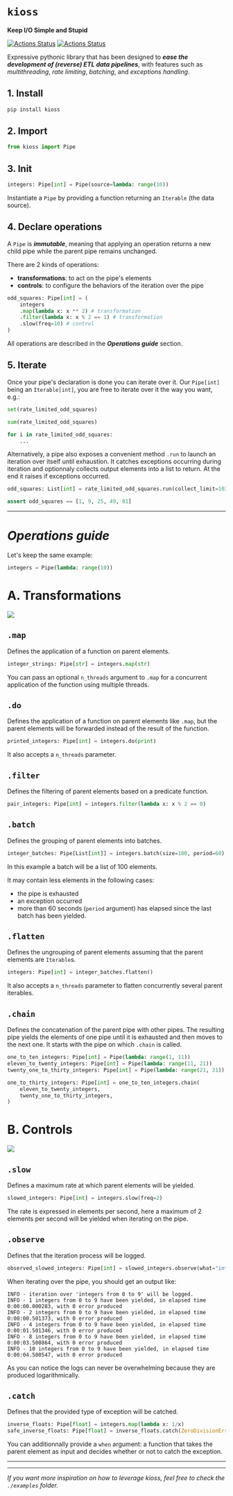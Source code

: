 # `kioss`
**Keep I/O Simple and Stupid**

[![Actions Status](https://github.com/bonnal-enzo/kioss/workflows/test/badge.svg)](https://github.com/bonnal-enzo/kioss/actions) [![Actions Status](https://github.com/bonnal-enzo/kioss/workflows/PyPI/badge.svg)](https://github.com/bonnal-enzo/kioss/actions)

Expressive pythonic library that has been designed to ***ease the development of (reverse) ETL data pipelines***, with features such as *multithreading*, *rate limiting*, *batching*, and *exceptions handling*.

## 1. Install

```bash
pip install kioss
```

## 2. Import
```python
from kioss import Pipe
```

## 3. Init

```python
integers: Pipe[int] = Pipe(source=lambda: range(10))
```

Instantiate a `Pipe` by providing a function returning an `Iterable` (the data source).

## 4. Declare operations

A `Pipe` is ***immutable***, meaning that applying an operation returns a new child pipe while the parent pipe remains unchanged.

There are 2 kinds of operations:
- **transformations**: to act on the pipe's elements
- **controls**: to configure the behaviors of the iteration over the pipe


```python
odd_squares: Pipe[int] = (
    integers
    .map(lambda x: x ** 2) # transformation
    .filter(lambda x: x % 2 == 1) # transformation
    .slow(freq=10) # control
)
```
All operations are described in the ***Operations guide*** section.

## 5. Iterate

Once your pipe's declaration is done you can iterate over it. Our `Pipe[int]` being an `Iterable[int]`, you are free to iterate over it the way you want, e.g.:
```python
set(rate_limited_odd_squares)
```
```python
sum(rate_limited_odd_squares)
```
```python
for i in rate_limited_odd_squares:
    ...
```

Alternatively, a pipe also exposes a convenient method `.run` to launch an iteration over itself until exhaustion. It catches exceptions occurring during iteration and optionnaly collects output elements into a list to return. At the end it raises if exceptions occurred.

```python
odd_squares: List[int] = rate_limited_odd_squares.run(collect_limit=1024)

assert odd_squares == [1, 9, 25, 49, 81]
```



---

# ***Operations guide***

Let's keep the same example:
```python
integers = Pipe(lambda: range(10))
```

# A. Transformations
![](./img/transform.gif)

## `.map`
Defines the application of a function on parent elements.
```python
integer_strings: Pipe[str] = integers.map(str)
```

You can pass an optional `n_threads` argument to `.map` for a concurrent application of the function using multiple threads.

## `.do`
Defines the application of a function on parent elements like `.map`, but the parent elements will be forwarded instead of the result of the function.

```python
printed_integers: Pipe[int] = integers.do(print)
```

It also accepts a `n_threads` parameter.

## `.filter`
Defines the filtering of parent elements based on a predicate function.

```python
pair_integers: Pipe[int] = integers.filter(lambda x: x % 2 == 0)
```

## `.batch`

Defines the grouping of parent elements into batches.

```python
integer_batches: Pipe[List[int]] = integers.batch(size=100, period=60)
```

In this example a batch will be a list of 100 elements.

It may contain less elements in the following cases:
- the pipe is exhausted
- an exception occurred
- more than 60 seconds (`period` argument) has elapsed since the last batch has been yielded.

## `.flatten`

Defines the ungrouping of parent elements assuming that the parent elements are `Iterable`s.

```python
integers: Pipe[int] = integer_batches.flatten()
```

It also accepts a `n_threads` parameter to flatten concurrently several parent iterables.

## `.chain`

Defines the concatenation of the parent pipe with other pipes. The resulting pipe yields the elements of one pipe until it is exhausted and then moves to the next one. It starts with the pipe on which `.chain` is called.

```python
one_to_ten_integers: Pipe[int] = Pipe(lambda: range(1, 11))
eleven_to_twenty_integers: Pipe[int] = Pipe(lambda: range(11, 21))
twenty_one_to_thirty_integers: Pipe[int] = Pipe(lambda: range(21, 31))

one_to_thirty_integers: Pipe[int] = one_to_ten_integers.chain(
    eleven_to_twenty_integers,
    twenty_one_to_thirty_integers,
)
```

# B. Controls
![](./img/control.gif)

## `.slow`

Defines a maximum rate at which parent elements will be yielded.

```python
slowed_integers: Pipe[int] = integers.slow(freq=2)
```

The rate is expressed in elements per second, here a maximum of 2 elements per second will be yielded when iterating on the pipe.

## `.observe`

Defines that the iteration process will be logged.

```python
observed_slowed_integers: Pipe[int] = slowed_integers.observe(what="integers from 0 to 9")
```

When iterating over the pipe, you should get an output like:

```
INFO - iteration over 'integers from 0 to 9' will be logged.
INFO - 1 integers from 0 to 9 have been yielded, in elapsed time 0:00:00.000283, with 0 error produced
INFO - 2 integers from 0 to 9 have been yielded, in elapsed time 0:00:00.501373, with 0 error produced
INFO - 4 integers from 0 to 9 have been yielded, in elapsed time 0:00:01.501346, with 0 error produced
INFO - 8 integers from 0 to 9 have been yielded, in elapsed time 0:00:03.500864, with 0 error produced
INFO - 10 integers from 0 to 9 have been yielded, in elapsed time 0:00:04.500547, with 0 error produced
```

As you can notice the logs can never be overwhelming because they are produced logarithmically.


## `.catch`

Defines that the provided type of exception will be catched.

```python
inverse_floats: Pipe[float] = integers.map(lambda x: 1/x)
safe_inverse_floats: Pipe[float] = inverse_floats.catch(ZeroDivisionError)
```

You can additionnally provide a `when` argument: a function that takes the parent element as input and decides whether or not to catch the exception.


---
---


*If you want more inspiration on how to leverage kioss, feel free to check the `./examples` folder.*
